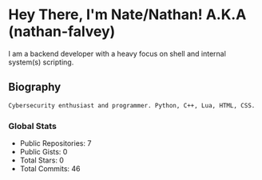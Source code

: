 # Hey There, I'm Nate/Nathan! A.K.A (nathan-falvey)
I am a backend developer with a heavy focus on shell and internal system(s) scripting.
## Biography
```bash
Cybersecurity enthusiast and programmer. Python, C++, Lua, HTML, CSS. 
```
### Global Stats
* Public Repositories: 7
* Public Gists: 0
* Total Stars: 0
* Total Commits: 46
